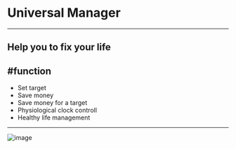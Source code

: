 # Universal Manager
---------------------------------------
Help you to fix your life
-------------
#function
----------
- Set target
- Save money
- Save money for a target
- Physiological clock controll
- Healthy life management
------------------------
![image](https://github.com/MaxCh330/WpfFinalproject/blob/master/Wireframe.jpg)
